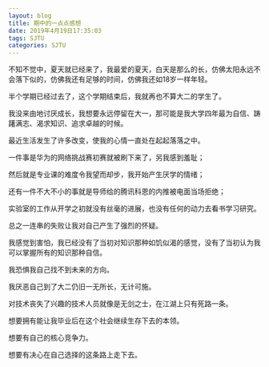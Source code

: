 ```yaml
---
layout: blog
title: 期中的一点点感想
date: 2019年4月19日17:35:03
tags: SJTU
categories: SJTU
---
```


不知不觉中，夏天就已经来了，我最爱的夏天，白天是那么的长，仿佛太阳永远不会落下似的，仿佛我还有足够的时间，仿佛我还如18岁一样年轻。

半个学期已经过去了，这个学期结束后，我就再也不算大二的学生了。
<!--more-->
我没来由地讨厌成长，我想要永远停留在大一，那可能是我大学四年最为自信、踌躇满志、渴求知识、追求卓越的时候。

最近生活发生了许多改变，使我的心情一直处在起起落落之中。

一件事是华为的网络挑战赛初赛就被刷下来了，另我感到羞耻；

然后就是专业课的难度令我望而却步，我开始产生厌学的情绪；

还有一件不大不小的事就是导师给的腾讯科恩的内推被电面当场拒绝；

实验室的工作从开学之初就没有丝毫的进展，也没有任何的动力去看书学习研究。

总之一连串的失败让我对自己产生了强烈的怀疑。

我感觉到害怕，我已经没有了当初对知识那种如饥似渴的感觉，没有了当初认为我可以掌握所有的知识那种自信。

我恐惧我自己找不到未来的方向。

我厌恶自己到了大二仍旧一无所长，无计可施。

对技术丧失了兴趣的技术人员就像是无剑之士，在江湖上只有死路一条。

想要拥有能让我毕业后在这个社会继续生存下去的本领。

想要有自己的核心竞争力。

想要有决心在自己选择的这条路上走下去。

